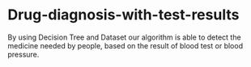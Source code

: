# Drug-diagnosis-with-test-results
By using Decision Tree and Dataset our algorithm is able to detect the medicine needed by people, based on the result of blood test or blood pressure.
